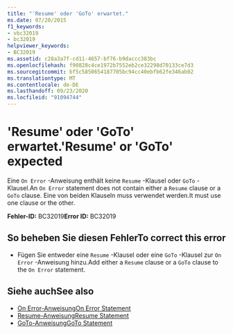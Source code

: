 ```yaml
---
title: "'Resume' oder 'GoTo' erwartet."
ms.date: 07/20/2015
f1_keywords:
- vbc32019
- bc32019
helpviewer_keywords:
- BC32019
ms.assetid: c28a3a7f-cd11-4657-bf76-b9daccc383bc
ms.openlocfilehash: f90828c4ce1972b7552eb2ce32298d70133ce7d3
ms.sourcegitcommit: bf5c5850654187705bc94cc40ebfb62fe346ab02
ms.translationtype: MT
ms.contentlocale: de-DE
ms.lasthandoff: 09/23/2020
ms.locfileid: "91094744"
---
```

# <a name="resume-or-goto-expected"></a><span data-ttu-id="6f55e-102">'Resume' oder 'GoTo' erwartet.</span><span class="sxs-lookup"><span data-stu-id="6f55e-102">'Resume' or 'GoTo' expected</span></span>

<span data-ttu-id="6f55e-103">Eine `On Error` -Anweisung enthält keine `Resume` -Klausel oder `GoTo` -Klausel.</span><span class="sxs-lookup"><span data-stu-id="6f55e-103">An `On Error` statement does not contain either a `Resume` clause or a `GoTo` clause.</span></span> <span data-ttu-id="6f55e-104">Eine von beiden Klauseln muss verwendet werden.</span><span class="sxs-lookup"><span data-stu-id="6f55e-104">It must use one clause or the other.</span></span>  
  
 <span data-ttu-id="6f55e-105">**Fehler-ID:** BC32019</span><span class="sxs-lookup"><span data-stu-id="6f55e-105">**Error ID:** BC32019</span></span>  
  
## <a name="to-correct-this-error"></a><span data-ttu-id="6f55e-106">So beheben Sie diesen Fehler</span><span class="sxs-lookup"><span data-stu-id="6f55e-106">To correct this error</span></span>  
  
- <span data-ttu-id="6f55e-107">Fügen Sie entweder eine `Resume` -Klausel oder eine `GoTo` -Klausel zur `On Error` -Anweisung hinzu.</span><span class="sxs-lookup"><span data-stu-id="6f55e-107">Add either a `Resume` clause or a `GoTo` clause to the `On Error` statement.</span></span>  
  
## <a name="see-also"></a><span data-ttu-id="6f55e-108">Siehe auch</span><span class="sxs-lookup"><span data-stu-id="6f55e-108">See also</span></span>

- [<span data-ttu-id="6f55e-109">On Error-Anweisung</span><span class="sxs-lookup"><span data-stu-id="6f55e-109">On Error Statement</span></span>](../language-reference/statements/on-error-statement.md)
- [<span data-ttu-id="6f55e-110">Resume-Anweisung</span><span class="sxs-lookup"><span data-stu-id="6f55e-110">Resume Statement</span></span>](../language-reference/statements/resume-statement.md)
- [<span data-ttu-id="6f55e-111">GoTo-Anweisung</span><span class="sxs-lookup"><span data-stu-id="6f55e-111">GoTo Statement</span></span>](../language-reference/statements/goto-statement.md)
